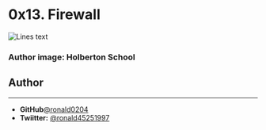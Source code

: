 # 0x13. Firewall
![Lines text](https://s3.amazonaws.com/intranet-projects-files/holbertonschool-sysadmin_devops/284/V1HjQ1Y.png)

### Author image: Holberton School

## Author
---
- **GitHub**[@ronald0204](https://github.com/ronald0204)
- **Twiitter:** [@ronald45251997](https://twitter.com/ronald45251997)